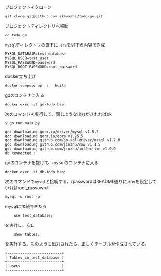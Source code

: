 プロジェクトをクローン
```
git clone git@github.com:skawashi/todo-go.git
```

プロジェクトディレクトリへ移動
```
cd todo-go
```

`mysql`ディレクトリの直下に`.env`を以下の内容で作成
```
MYSQL_DATABASE=test_database
MYSQL_USER=test_user
MYSQL_PASSWORD=password
MYSQL_ROOT_PASSWORD=root_password
```

docker立ち上げ
```
docker-compose up -d --build
```
goのコンテナに入る
```
docker exec -it go-todo bash
```
次のコマンドを実行して、同じような出力がされればok
```
$ go run main.py

go: downloading gorm.io/driver/mysql v1.5.2
go: downloading gorm.io/gorm v1.25.5
go: downloading github.com/go-sql-driver/mysql v1.7.0
go: downloading github.com/jinzhu/now v1.1.5
go: downloading github.com/jinzhu/inflection v1.0.0
db connected!!
```

goのコンテナを抜けて、mysqlのコンテナに入る
```
docker exec -it db-todo bash
```

次のコマンドで`mysql`と接続する。(passwordはREADME通りに.envを設定していればroot_passowrd)
```
mysql -u root -p
```

mysqlに接続できたら
```
    use test_database;
```
を実行し、次に
```
    show tables;
```
を実行する。次のように出力されたら、正しくテーブルが作成されている。
```
+-------------------------+
| Tables_in_test_database |
+-------------------------+
| users                   |
+-------------------------+
```
